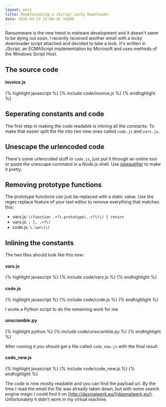 ```yaml
---
layout: post
title: Deobfuscating a JScript Locky Downloader
date: 2016-03-27 22:06:42 +0200
---
```


Ransomware is the new trend in malware development and it doesn't seem to be dying out soon. I recently received another email with a locky downloader script attached and decided to take a look. It's written in JScript, an ECMAScript implementation by Microsoft and uses methods of the Windows Script Host.

## The source code

#### invoice.js
{% highlight javascript %}
{% include code/invoice.js %}
{% endhighlight %}

## Seperating constants and code

The first step in making the code readable is inlining all the constants. To make that easier split the file into two new ones called `code.js` and `vars.js`.

## Unescape the urlencoded code

There's some urlencoded stuff in `code.js`, just put it through an online tool or paste the unescape command in a Node.js shell. Use [jsbeautifier](http://jsbeautifier.org) to make it pretty.

## Removing prototype functions

The prototype functions can just be replaced with a static value. Use the regex replace feature of your text editor to remove everything that matches this:

* vars.js: `\(function .+?\.prototype\..+?\(\) { return `
* vars.js: `; }, .+?\)`
* code.js: `\.\w+\(\)`

## Inlining the constants

The two files should look like this now:

#### vars.js
{% highlight javascript %}
{% include code/vars.js %}
{% endhighlight %}

#### code.js
{% highlight javascript %}
{% include code/code.js %}
{% endhighlight %}

I wrote a Python script to do the remaining work for me

#### unscramble.py
{% highlight python %}
{% include code/unscramble.py %}
{% endhighlight %}

After running it you should get a file called `code_new.js` with the final result.

#### code_new.js
{% highlight javascript %}
{% include code/code_new.js %}
{% endhighlight %}

The code is now mostly readable and you can find the payload url. By the time I read the email the file was already taken down, but with some search engine magic I could find it on [http://dasmalwerk.eu/](dasmalwerk.eu/). Unfortunately it didn't work in my virtual machine.

